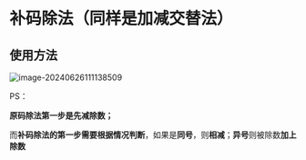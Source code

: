 # 补码除法（同样是加减交替法）

## 使用方法

![image-20240626111138509](../TyporaImage/计算机组成原理图片/image-20240626111138509.png)

PS：

**原码除法第一步是先减除数；**

而**补码除法的第一步需要根据情况判断**，如果是**同号**，则**相减**；**异号**则被除数**加上除数**